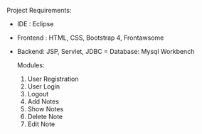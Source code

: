 Project Requirements:
- IDE : Eclipse 
- Frontend : HTML, CSS, Bootstrap 4, Frontawsome
- Backend: JSP, Servlet, JDBC 
= Database: Mysql Workbench

  Modules:
    1. User Registration
    2. User Login
    3. Logout
    4. Add Notes 
    5. Show Notes
    6. Delete Note
    7. Edit Note
